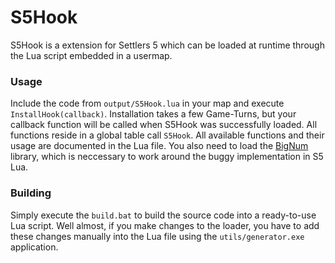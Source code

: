 # S5Hook

S5Hook is a extension for Settlers 5 which can be loaded at runtime through the Lua script embedded in a usermap.

### Usage
Include the code from `output/S5Hook.lua` in your map and execute `InstallHook(callback)`. Installation takes a few Game-Turns, but your callback function will be called when S5Hook was successfully loaded. All functions reside in a global table call `S5Hook`. All available functions and their usage are documented in the Lua file.
You also need to load the [BigNum](http://oss.digirati.com.br/luabignum/bn/) library, which is neccessary to work around the buggy implementation in S5 Lua.

### Building
Simply execute the `build.bat` to build the source code into a ready-to-use Lua script.
Well almost, if you make changes to the loader, you have to add these changes manually into the Lua file using the ``utils/generator.exe`` application.